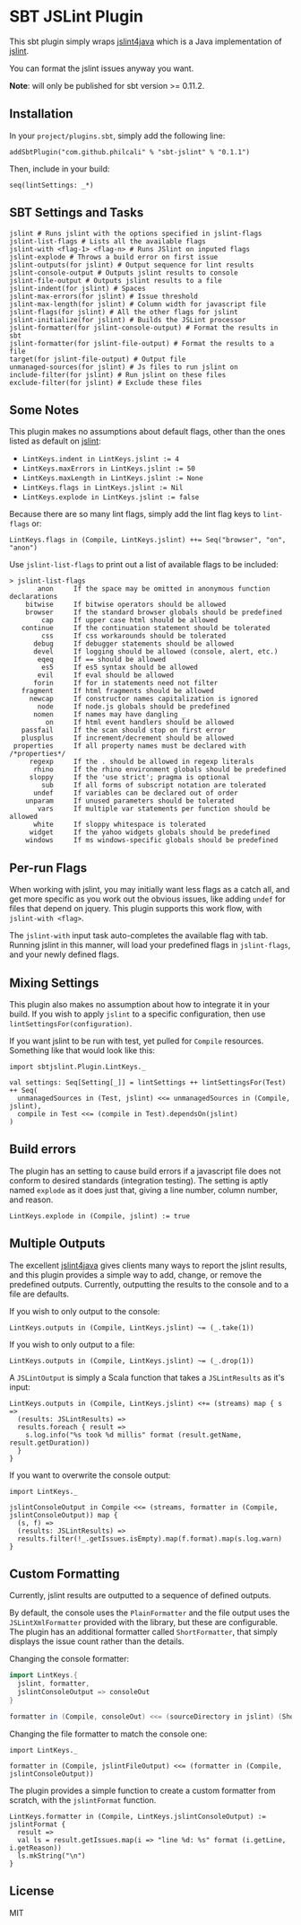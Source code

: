 # SBT JSLint Plugin

This sbt plugin simply wraps [jslint4java][1] which is a Java implementation
of [jslint][2].

You can format the jslint issues anyway you want.

__Note__: will only be published for sbt version >= 0.11.2.

## Installation

In your `project/plugins.sbt`, simply add the following line:

`addSbtPlugin("com.github.philcali" % "sbt-jslint" % "0.1.1")`

Then, include in your build:

`seq(lintSettings: _*)`

## SBT Settings and Tasks

```
jslint # Runs jslint with the options specified in jslint-flags
jslint-list-flags # Lists all the available flags
jslint-with <flag-1> <flag-n> # Runs JSlint on inputed flags
jslint-explode # Throws a build error on first issue
jslint-outputs(for jslint) # Output sequence for lint results
jslint-console-output # Outputs jslint results to console
jslint-file-output # Outputs jslint results to a file
jslint-indent(for jslint) # Spaces
jslint-max-errors(for jslint) # Issue threshold
jslint-max-length(for jslint) # Column width for javascript file
jslint-flags(for jslint) # All the other flags for jslint
jslint-initialize(for jslint) # Builds the JSLint processor
jslint-formatter(for jslint-console-output) # Format the results in sbt
jslint-formatter(for jslint-file-output) # Format the results to a file
target(for jslint-file-output) # Output file
unmanaged-sources(for jslint) # Js files to run jslint on
include-filter(for jslint) # Run jslint on these files
exclude-filter(for jslint) # Exclude these files
```

## Some Notes

This plugin makes no assumptions about default flags, other than the ones listed
as default on [jslint][2]:

- `LintKeys.indent in LintKeys.jslint := 4`
- `LintKeys.maxErrors in LintKeys.jslint := 50`
- `LintKeys.maxLength in LintKeys.jslint := None`
- `LintKeys.flags in LintKeys.jslint := Nil`
- `LintKeys.explode in LintKeys.jslint := false`

Because there are so many lint flags, simply add the lint flag keys to
`lint-flags` or:

```
LintKeys.flags in (Compile, LintKeys.jslint) ++= Seq("browser", "on", "anon")
```

Use `jslint-list-flags` to print out a list of available flags to be included:

```
> jslint-list-flags
       anon     If the space may be omitted in anonymous function declarations
    bitwise     If bitwise operators should be allowed
    browser     If the standard browser globals should be predefined
        cap     If upper case html should be allowed
   continue     If the continuation statement should be tolerated
        css     If css workarounds should be tolerated
      debug     If debugger statements should be allowed
      devel     If logging should be allowed (console, alert, etc.)
       eqeq     If == should be allowed
        es5     If es5 syntax should be allowed
       evil     If eval should be allowed
      forin     If for in statements need not filter
   fragment     If html fragments should be allowed
     newcap     If constructor names capitalization is ignored
       node     If node.js globals should be predefined
      nomen     If names may have dangling _
         on     If html event handlers should be allowed
   passfail     If the scan should stop on first error
   plusplus     If increment/decrement should be allowed
 properties     If all property names must be declared with /*properties*/
     regexp     If the . should be allowed in regexp literals
      rhino     If the rhino environment globals should be predefined
     sloppy     If the 'use strict'; pragma is optional
        sub     If all forms of subscript notation are tolerated
      undef     If variables can be declared out of order
    unparam     If unused parameters should be tolerated
       vars     If multiple var statements per function should be allowed
      white     If sloppy whitespace is tolerated
     widget     If the yahoo widgets globals should be predefined
    windows     If ms windows-specific globals should be predefined
```

## Per-run Flags

When working with jslint, you may initially want less flags as a
catch all, and get more specific as you work out the obvious issues, like
adding `undef` for files that depend on jquery. This plugin supports this
work flow, with `jslint-with <flag>`.

The `jslint-with` input task auto-completes the available flag with tab.
Running jslint in this manner, will load your predefined flags in `jslint-flags`,
and your newly defined flags.

## Mixing Settings

This plugin also makes no assumption about how to integrate it in your build.
If you wish to apply `jslint` to a specific configuration, then use
`lintSettingsFor(configuration)`.

If you want jslint to be run with test, yet pulled for `Compile` resources.
Something like that would look like this:

```
import sbtjslint.Plugin.LintKeys._

val settings: Seq[Setting[_]] = lintSettings ++ lintSettingsFor(Test) ++ Seq(
  unmanagedSources in (Test, jslint) <<= unmanagedSources in (Compile, jslint),
  compile in Test <<= (compile in Test).dependsOn(jslint)
)
```

## Build errors

The plugin has an setting to cause build errors if a javascript file does not
conform to desired standards (integration testing). The setting is aptly named
`explode` as it does just that, giving a line number, column number, and reason.

```
LintKeys.explode in (Compile, jslint) := true
```

## Multiple Outputs

The excellent [jslint4java][1] gives clients many ways to report the jslint
results, and this plugin provides a simple way to add, change, or remove
the predefined outputs. Currently, outputting the results to the console and
to a file are defaults.

If you wish to only output to the console:

`LintKeys.outputs in (Compile, LintKeys.jslint) ~= (_.take(1))`

If you wish to only output to a file:

`LintKeys.outputs in (Compile, LintKeys.jslint) ~= (_.drop(1))`

A `JSLintOutput` is simply a Scala function that takes a `JSLintResults` as
it's input:

```
LintKeys.outputs in (Compile, LintKeys.jslint) <+= (streams) map { s =>
  (results: JSLintResults) =>
  results.foreach { result =>
    s.log.info("%s took %d millis" format (result.getName, result.getDuration))
  }
}
```

If you want to overwrite the console output:

```
import LintKeys._

jslintConsoleOutput in Compile <<= (streams, formatter in (Compile, jslintConsoleOutput)) map {
  (s, f) =>
  (results: JSLintResults) =>
  results.filter(!_.getIssues.isEmpty).map(f.format).map(s.log.warn)
}
```

## Custom Formatting

Currently, jslint results are outputted to a sequence of defined outputs.

By default, the console uses the `PlainFormatter` and the file output uses the
`JSLintXmlFormatter` provided with the library, but these are configurable.
The plugin has an additional formatter called `ShortFormatter`, that simply
displays the issue count rather than the details.

Changing the console formatter:

``` scala
import LintKeys.{
  jslint, formatter,
  jslintConsoleOutput => consoleOut
}

formatter in (Compile, consoleOut) <<= (sourceDirectory in jslint) (ShortFormatter)
```

Changing the file formatter to match the console one:

```
import LintKeys._

formatter in (Compile, jslintFileOutput) <<= (formatter in (Compile, jslintConsoleOutput))
```

The plugin provides a simple function to create a custom formatter from scratch,
with the `jslintFormat` function.

```
LintKeys.formatter in (Compile, LintKeys.jslintConsoleOutput) := jslintFormat {
  result =>
  val ls = result.getIssues.map(i => "line %d: %s" format (i.getLine, i.getReason))
  ls.mkString("\n")
}
```

## License

MIT

[1]: https://github.com/happygiraffe/jslint4java
[2]: http://jslint.com/
